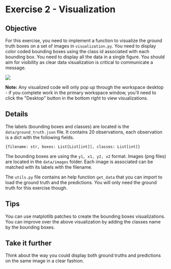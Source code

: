 # Exercise 2 - Visualization

## Objective

For this exercise, you need to implement a function to visualize the ground truth boxes
on a set of images in `visualization.py`. You need to display color coded bounding boxes using the class id associated
with each bounding box. You need to display all the data in a single figure.
You should aim for visibility as clear data visualization is critical to communicate a message.

![](example.png)

**Note:** Any visualized code will only pop up through the workspace desktop - if you complete work in the primary workspace window, you'll need to click the "Desktop" button in the bottom right to view visualizations.

## Details

The labels (bounding boxes and classes) are located is the `data/ground_truth.json` file. It contains 20 observations, each observation is a dict
with the following fields.

```
{filename: str, boxes: List[List[int]], classes: List[int]}
```
The bounding boxes are using the `y1, x1, y2, x2` format. Images (png files) are located in the `data/images` folder. Each image is associated can be matched with its labels with the filename. 

The `utils.py` file contains an help function `get_data` that you can import to load the ground truth and the predictions. You will only need the ground truth for 
this exercise though. 

## Tips
You can use matplotlib patches to create the bounding boxes visualizations. You can improve over the above visualization by adding the classes name by the bounding boxes. 

## Take it further
Think about the way you could display both ground truths and predictions on the same image in a clear fashion.